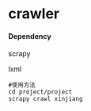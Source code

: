 # crawler

#### Dependency

scrapy

lxml



```shell
#使用方法
cd project/project
scrapy crawl xinjiang
```


